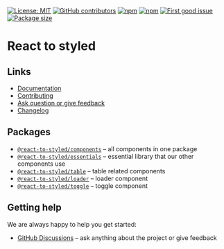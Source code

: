 [![License: MIT](https://img.shields.io/npm/l/@react-to-styled/table)](https://github.com/react-to/react-to-styled/blob/main/LICENSE)
[![GitHub contributors](https://img.shields.io/github/contributors/react-to/react-to-styled)](https://github.com/react-to/react-to-styled/graphs/contributors)
[![npm](https://img.shields.io/npm/v/@react-to-styled/table)](https://www.npmjs.com/package/@react-to-styled/table)
[![npm](https://img.shields.io/npm/dm/@react-to-styled/table)](https://www.npmjs.com/package/@react-to-styled/table)
[![First good issue](https://img.shields.io/github/labels/react-to/react-to-styled/good%20first%20issue?label=Contribute)](https://github.com/react-to/react-to-styled/labels/good%20first%20issue)
[![Package size](https://img.shields.io/bundlephobia/min/@react-to-styled/table/latest)](https://www.npmjs.com/package/@react-to-styled/table)

# React to styled

## Links

- [Documentation](https://react-to.github.io/react-to-styled/)
- [Contributing](https://github.com/react-to/react-to-styled/blob/main/CONTRIBUTE.md)
- [Ask question or give feedback](https://github.com/react-to/react-to-styled/discussions)
- [Changelog](https://github.com/react-to/react-to-styled/blob/main/CHANGELOG.md)

## Packages

- [`@react-to-styled/components`](https://github.com/react-to/react-to-styled/tree/main/packages) – all components in one package
- [`@react-to-styled/essentials`](https://github.com/react-to/react-to-styled/tree/main/packages/essentials) – essential library that our other components use
- [`@react-to-styled/table`](https://github.com/react-to/react-to-styled/tree/main/packages/table) – table related components
- [`@react-to-styled/loader`](https://github.com/react-to/react-to-styled/tree/main/packages/loader) – loader component
- [`@react-to-styled/toggle`](https://github.com/react-to/react-to-styled/tree/main/packages/toggle) – toggle component

## Getting help

We are always happy to help you get started:

- [GitHub Discussions](https://github.com/react-to/react-to-styled/discussions) – ask anything about the project or give feedback
